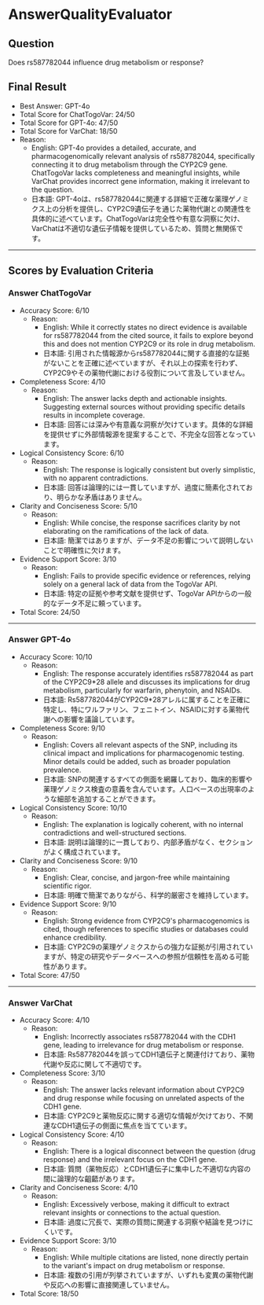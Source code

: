 # AnswerQualityEvaluator

## Question

Does rs587782044 influence drug metabolism or response?

## Final Result

- Best Answer: GPT-4o
- Total Score for ChatTogoVar: 24/50
- Total Score for GPT-4o: 47/50
- Total Score for VarChat: 18/50
- Reason:
  - English: GPT-4o provides a detailed, accurate, and pharmacogenomically relevant analysis of rs587782044, specifically connecting it to drug metabolism through the CYP2C9 gene. ChatTogoVar lacks completeness and meaningful insights, while VarChat provides incorrect gene information, making it irrelevant to the question.
  - 日本語: GPT-4oは、rs587782044に関連する詳細で正確な薬理ゲノミクス上の分析を提供し、CYP2C9遺伝子を通じた薬物代謝との関連性を具体的に述べています。ChatTogoVarは完全性や有意な洞察に欠け、VarChatは不適切な遺伝子情報を提供しているため、質問と無関係です。

---

## Scores by Evaluation Criteria

### Answer ChatTogoVar
- Accuracy Score: 6/10
  - Reason: 
    - English: While it correctly states no direct evidence is available for rs587782044 from the cited source, it fails to explore beyond this and does not mention CYP2C9 or its role in drug metabolism.
    - 日本語: 引用された情報源からrs587782044に関する直接的な証拠がないことを正確に述べていますが、それ以上の探索を行わず、CYP2C9やその薬物代謝における役割について言及していません。
- Completeness Score: 4/10
  - Reason: 
    - English: The answer lacks depth and actionable insights. Suggesting external sources without providing specific details results in incomplete coverage.
    - 日本語: 回答には深みや有意義な洞察が欠けています。具体的な詳細を提供せずに外部情報源を提案することで、不完全な回答となっています。
- Logical Consistency Score: 6/10
  - Reason: 
    - English: The response is logically consistent but overly simplistic, with no apparent contradictions.
    - 日本語: 回答は論理的には一貫していますが、過度に簡素化されており、明らかな矛盾はありません。
- Clarity and Conciseness Score: 5/10
  - Reason: 
    - English: While concise, the response sacrifices clarity by not elaborating on the ramifications of the lack of data.
    - 日本語: 簡潔ではありますが、データ不足の影響について説明しないことで明確性に欠けます。
- Evidence Support Score: 3/10
  - Reason: 
    - English: Fails to provide specific evidence or references, relying solely on a general lack of data from the TogoVar API.
    - 日本語: 特定の証拠や参考文献を提供せず、TogoVar APIからの一般的なデータ不足に頼っています。
- Total Score: 24/50

---

### Answer GPT-4o
- Accuracy Score: 10/10
  - Reason: 
    - English: The response accurately identifies rs587782044 as part of the CYP2C9*28 allele and discusses its implications for drug metabolism, particularly for warfarin, phenytoin, and NSAIDs.
    - 日本語: Rs587782044がCYP2C9*28アレルに属することを正確に特定し、特にワルファリン、フェニトイン、NSAIDに対する薬物代謝への影響を議論しています。
- Completeness Score: 9/10
  - Reason: 
    - English: Covers all relevant aspects of the SNP, including its clinical impact and implications for pharmacogenomic testing. Minor details could be added, such as broader population prevalence.
    - 日本語: SNPの関連するすべての側面を網羅しており、臨床的影響や薬理ゲノミクス検査の意義を含んでいます。人口ベースの出現率のような細部を追加することができます。
- Logical Consistency Score: 10/10
  - Reason: 
    - English: The explanation is logically coherent, with no internal contradictions and well-structured sections.
    - 日本語: 説明は論理的に一貫しており、内部矛盾がなく、セクションがよく構成されています。
- Clarity and Conciseness Score: 9/10
  - Reason: 
    - English: Clear, concise, and jargon-free while maintaining scientific rigor.
    - 日本語: 明確で簡潔でありながら、科学的厳密さを維持しています。
- Evidence Support Score: 9/10
  - Reason: 
    - English: Strong evidence from CYP2C9's pharmacogenomics is cited, though references to specific studies or databases could enhance credibility.
    - 日本語: CYP2C9の薬理ゲノミクスからの強力な証拠が引用されていますが、特定の研究やデータベースへの参照が信頼性を高める可能性があります。
- Total Score: 47/50

---

### Answer VarChat
- Accuracy Score: 4/10
  - Reason: 
    - English: Incorrectly associates rs587782044 with the CDH1 gene, leading to irrelevance for drug metabolism or response.
    - 日本語: Rs587782044を誤ってCDH1遺伝子と関連付けており、薬物代謝や反応に関して不適切です。
- Completeness Score: 3/10
  - Reason: 
    - English: The answer lacks relevant information about CYP2C9 and drug response while focusing on unrelated aspects of the CDH1 gene.
    - 日本語: CYP2C9と薬物反応に関する適切な情報が欠けており、不関連なCDH1遺伝子の側面に焦点を当てています。
- Logical Consistency Score: 4/10
  - Reason: 
    - English: There is a logical disconnect between the question (drug response) and the irrelevant focus on the CDH1 gene.
    - 日本語: 質問（薬物反応）とCDH1遺伝子に集中した不適切な内容の間に論理的な齟齬があります。
- Clarity and Conciseness Score: 4/10
  - Reason: 
    - English: Excessively verbose, making it difficult to extract relevant insights or connections to the actual question.
    - 日本語: 過度に冗長で、実際の質問に関連する洞察や結論を見つけにくいです。
- Evidence Support Score: 3/10
  - Reason: 
    - English: While multiple citations are listed, none directly pertain to the variant's impact on drug metabolism or response.
    - 日本語: 複数の引用が列挙されていますが、いずれも変異の薬物代謝や反応への影響に直接関連していません。
- Total Score: 18/50